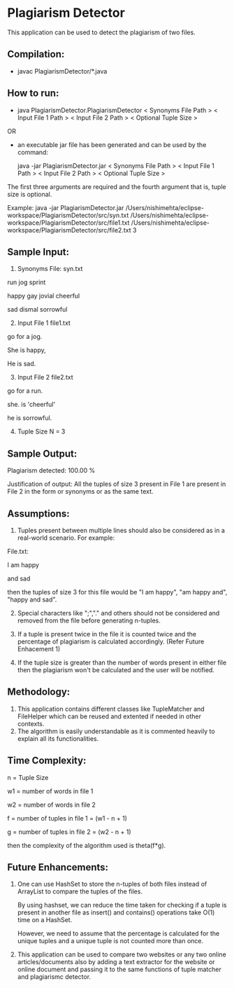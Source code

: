 # Plagiarism Detector

This application can be used to detect the plagiarism of two files.

## Compilation:
- javac PlagiarismDetector/*.java

## How to run:
- java PlagiarismDetector.PlagiarismDetector < Synonyms File Path > < Input File 1 Path > < Input File 2 Path > < Optional Tuple Size >
	
OR

- an executable jar file has been generated and can be used by the command:

	java -jar PlagiarismDetector.jar < Synonyms File Path > < Input File 1 Path > < Input File 2 Path > < Optional Tuple Size >
	
The first three arguments are required and the fourth argument that is, tuple size is optional.

Example: java -jar PlagiarismDetector.jar /Users/nishimehta/eclipse-workspace/PlagiarismDetector/src/syn.txt /Users/nishimehta/eclipse-workspace/PlagiarismDetector/src/file1.txt /Users/nishimehta/eclipse-workspace/PlagiarismDetector/src/file2.txt 3

## Sample Input:
1. Synonyms File: syn.txt

run jog sprint

happy gay jovial cheerful

sad dismal sorrowful

2. Input File 1 file1.txt

go for a jog.

She is happy,

He is sad.

3. Input File 2 file2.txt

go for a run.

she. is 'cheerful'

he is sorrowful.

4. Tuple Size N = 3

## Sample Output:
Plagiarism detected: 100.00 % 

Justification of output: All the tuples of size 3 present in File 1 are present in File 2 in the form or synonyms or as the same text.

## Assumptions:
1. Tuples present between multiple lines should also be considered as in a real-world scenario. For example:

File.txt:

I am happy

and sad

then the tuples of size 3 for this file would be "I am happy", "am happy and", "happy and sad".

2. Special characters like ";","." and others should not be considered and removed from the file before generating n-tuples.

3. If a tuple is present twice in the file it is counted twice and the percentage of plagiarism is calculated accordingly. (Refer Future Enhacement 1)

4. If the tuple size is greater than the number of words present in either file then the plagiarism won't be calculated and the user will be notified.

## Methodology:
1. This application contains different classes like TupleMatcher and FileHelper which can be reused and extented if needed in other contexts.
2. The algorithm is easily understandable as it is commented heavily to explain all its functionalities.

## Time Complexity:
n = Tuple Size

w1 = number of words in file 1

w2 = number of words in file 2

f = number of tuples in file 1 = (w1 - n + 1)

g = number of tuples in file 2 = (w2 - n + 1)

then the complexity of the algorithm used is theta(f*g).

## Future Enhancements:
1. One can use HashSet to store the n-tuples of both files instead of ArrayList to compare the tuples of the files. 

   By using hashset, we can reduce the time taken for checking if a tuple is present in another file as insert() and contains() operations take O(1) time on a HashSet.
   
   However, we need to assume that the percentage is calculated for the unique tuples and a unique tuple is not counted more than once.
2. This application can be used to compare two websites or any two online articles/documents also by adding a text extractor for the website or online document and passing it to the same functions of tuple matcher and plagiarismc detector. 
